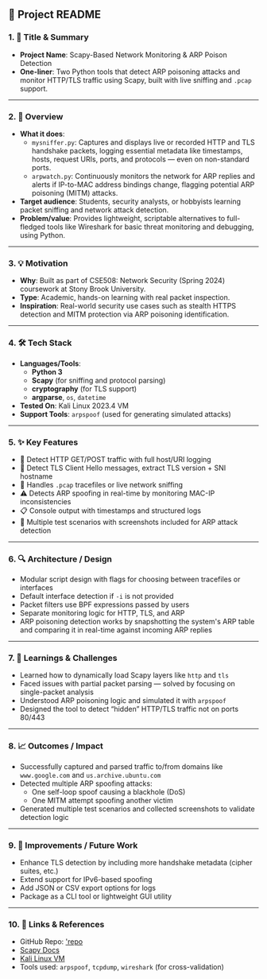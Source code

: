 ## 🧩 Project README

### 1. 🔖 **Title & Summary**
- **Project Name**: Scapy-Based Network Monitoring & ARP Poison Detection
- **One-liner**: Two Python tools that detect ARP poisoning attacks and monitor HTTP/TLS traffic using Scapy, built with live sniffing and `.pcap` support.

---

### 2. 🚀 **Overview**
- **What it does**: 
  - `mysniffer.py`: Captures and displays live or recorded HTTP and TLS handshake packets, logging essential metadata like timestamps, hosts, request URIs, ports, and protocols — even on non-standard ports.
  - `arpwatch.py`: Continuously monitors the network for ARP replies and alerts if IP-to-MAC address bindings change, flagging potential ARP poisoning (MITM) attacks.
- **Target audience**: Students, security analysts, or hobbyists learning packet sniffing and network attack detection.
- **Problem/value**: Provides lightweight, scriptable alternatives to full-fledged tools like Wireshark for basic threat monitoring and debugging, using Python.

---

### 3. 💡 **Motivation**
- **Why**: Built as part of CSE508: Network Security (Spring 2024) coursework at Stony Brook University.
- **Type**: Academic, hands-on learning with real packet inspection.
- **Inspiration**: Real-world security use cases such as stealth HTTPS detection and MITM protection via ARP poisoning identification.

---

### 4. 🛠️ **Tech Stack**
- **Languages/Tools**:
  - **Python 3**
  - **Scapy** (for sniffing and protocol parsing)
  - **cryptography** (for TLS support)
  - **argparse**, `os`, `datetime`
- **Tested On**: Kali Linux 2023.4 VM
- **Support Tools**: `arpspoof` (used for generating simulated attacks)

---

### 5. ✨ **Key Features**
- 🔎 Detect HTTP GET/POST traffic with full host/URI logging  
- 🔐 Detect TLS Client Hello messages, extract TLS version + SNI hostname  
- 📄 Handles `.pcap` tracefiles or live network sniffing  
- ⚠️ Detects ARP spoofing in real-time by monitoring MAC-IP inconsistencies  
- 📋 Console output with timestamps and structured logs  
- 🧪 Multiple test scenarios with screenshots included for ARP attack detection

---

### 6. 🔍 **Architecture / Design**
- Modular script design with flags for choosing between tracefiles or interfaces
- Default interface detection if `-i` is not provided
- Packet filters use BPF expressions passed by users
- Separate monitoring logic for HTTP, TLS, and ARP
- ARP poisoning detection works by snapshotting the system's ARP table and comparing it in real-time against incoming ARP replies

---

### 7. 🧠 **Learnings & Challenges**
- Learned how to dynamically load Scapy layers like `http` and `tls`
- Faced issues with partial packet parsing — solved by focusing on single-packet analysis
- Understood ARP poisoning logic and simulated it with `arpspoof`
- Designed the tool to detect “hidden” HTTP/TLS traffic not on ports 80/443

---

### 8. 📈 **Outcomes / Impact**
- Successfully captured and parsed traffic to/from domains like `www.google.com` and `us.archive.ubuntu.com`
- Detected multiple ARP spoofing attacks:
  - One self-loop spoof causing a blackhole (DoS)
  - One MITM attempt spoofing another victim
- Generated multiple test scenarios and collected screenshots to validate detection logic

---

### 9. 🚧 **Improvements / Future Work**
- Enhance TLS detection by including more handshake metadata (cipher suites, etc.)
- Extend support for IPv6-based spoofing
- Add JSON or CSV export options for logs
- Package as a CLI tool or lightweight GUI utility

---

### 10. 🔗 **Links & References**
- GitHub Repo: ['repo](https://github.com/anishphilip012git/security/tree/main/scapy_and_arp)
- [Scapy Docs](https://scapy.readthedocs.io/en/latest/)
- [Kali Linux VM](https://www.kali.org/get-kali/#kali-virtual-machines)
- Tools used: `arpspoof`, `tcpdump`, `wireshark` (for cross-validation)
